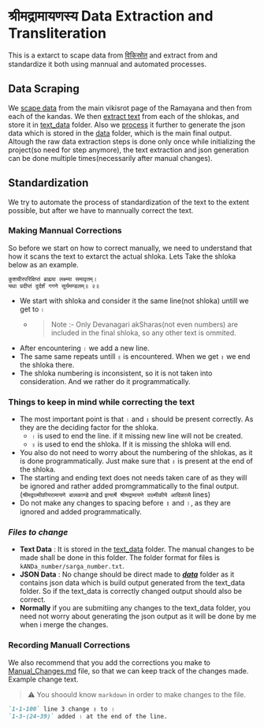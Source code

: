 # श्रीमद्रामायणस्य Data Extraction and Transliteration

This is a extarct to scape data from [विकिस्रोत](https://sa.wikisource.org/wiki/रामायणम्) and extract from and standardize it both using mannual and automated processes.

## Data Scraping

We [scape data](./get_raw_data.py) from the main vikisrot page of the Ramayana and then from each of the kandas. We then [extract text](./get_text.py) from each of the shlokas, and store it in [text_data](./text_data/) folder. Also we [process](./get_json.py) it further to generate the json data which is stored in the [data](./data/) folder, which is the main final output.
Altough the raw data extraction steps is done only once while initializing the project(so need for step anymore), the text extraction and json generation can be done multiple times(necessarily after manual changes).

## Standardization

We try to automate the process of standardization of the text to the extent possible, but after we have to mannually correct the text.

### Making Mannual Corrections

So before we start on how to correct manually, we need to understand that how it scans the text to extarct the actual shloka. Lets Take the shloka below as an example.

```text
कुशचीरपरिक्षिप्तं ब्राह्म्या लक्ष्म्या समावृतम्।
यथा प्रदीप्तं दुर्दर्शं गगने सूर्यमण्डलम्॥ २॥
```

- We start with shloka and consider it the same line(not shloka) untill we get to `।`
  - > Note :- Only Devanagari akSharas(not even numbers) are included in the final shloka, so any other text is ommited.
- After encountering `।` we add a new line.
- The same same repeats untill `॥` is encountered. When we get `॥` we end the shloka there.
- The shloka numbering is inconsistent, so it is not taken into consideration. And we rather do it programmatically.

### **Things to keep in mind while correcting the text**

- The most important point is that `।` and `॥` should be present correctly. As they are the deciding factor for the shloka.
  - `।` is used to end the line. if it missing new line will not be created.
  - `॥` is used to end the shloka. If it is missing the shloka will end.
- You also do not need to worry about the numbering of the shlokas, as it is done programmatically. Just make sure that `॥` is present at the end of the shloka.
- The starting and ending text does not needs taken care of as they will be ignored and rather added promgrammatically to the final output.(`श्रीमद्वाल्मीकीयरामायणे बालकाण्डे` and `इत्यार्षे श्रीमद्रामायणे वाल्मीकीये आदिकाव्ये` lines)
- Do not make any changes to spacing before ॥ and ।, as they are ignored and added programmatically.

### **_Files to change_**

- **Text Data** : It is stored in the [text_data](./text_data/) folder. The manual changes to be made shall be done in this folder. The folder format for files is `kANDa_number/sarga_number.txt`.
- **JSON Data** : No change should be direct made to **_[data](./data/)_** folder as it contains json data which is build output generated from the text_data folder. So if the text_data is correctly changed output should also be correct.
- **Normally** if you are submitiing any changes to the text_data folder, you need not worry about generating the json output as it will be done by me when i merge the changes.

### Recording Manuall Corrections

We also recommend that you add the corrections you make to [Manual_Changes.md](./Manual_Changes.md) file, so that we can keep track of the changes made.
Example change text.

> :warning: You shoould know `markdown` in order to make changes to the file.

```markdown
`1-1-100` line 3 change ॥ to ।
`1-3-(24-39)` added । at the end of the line.
```
